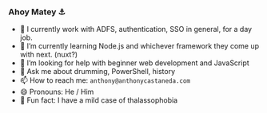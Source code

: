 ### Ahoy Matey ⚓️

<!--
**anthonycastaneda/anthonycastaneda** is a ✨ _special_ ✨ repository because its `README.md` (this file) appears on your GitHub profile.
-->

- 🔭 I currently work with ADFS, authentication, SSO in general, for a day job.
- 🌱 I’m currently learning Node.js and whichever framework they come up with next.  (nuxt?)
- 🤔 I’m looking for help with beginner web development and JavaScript
- 💬 Ask me about drumming, PowerShell, history
- 📫 How to reach me: `anthony@anthonycastaneda.com`
- 😄 Pronouns: He / Him
- 🌊 Fun fact: I have a mild case of thalassophobia

